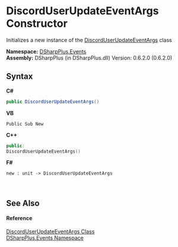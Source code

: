 # DiscordUserUpdateEventArgs Constructor 
 

Initializes a new instance of the <a href="5ec5162e-1ece-535e-2475-3d019ec098f4">DiscordUserUpdateEventArgs</a> class

**Namespace:**&nbsp;<a href="c92bdbbe-3dbb-8f2c-d215-691d3e9855e1">DSharpPlus.Events</a><br />**Assembly:**&nbsp;DSharpPlus (in DSharpPlus.dll) Version: 0.6.2.0 (0.6.2.0)

## Syntax

**C#**<br />
``` C#
public DiscordUserUpdateEventArgs()
```

**VB**<br />
``` VB
Public Sub New
```

**C++**<br />
``` C++
public:
DiscordUserUpdateEventArgs()
```

**F#**<br />
``` F#
new : unit -> DiscordUserUpdateEventArgs
```

<br />

## See Also


#### Reference
<a href="5ec5162e-1ece-535e-2475-3d019ec098f4">DiscordUserUpdateEventArgs Class</a><br /><a href="c92bdbbe-3dbb-8f2c-d215-691d3e9855e1">DSharpPlus.Events Namespace</a><br />